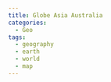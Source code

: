 ```yaml
---
title: Globe Asia Australia
categories:
  - Geo
tags:
  - geography
  - earth
  - world
  - map
---
```

